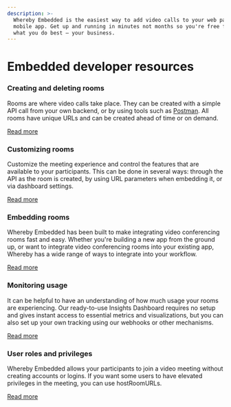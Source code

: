 ```yaml
---
description: >-
  Whereby Embedded is the easiest way to add video calls to your web page or
  mobile app. Get up and running in minutes not months so you're free focus on
  what you do best — your business.
---
```


# Embedded developer resources

### Creating and deleting rooms

Rooms are where video calls take place. They can be created with a simple API call from your own backend, or by using tools such as [Postman](https://www.postman.com). All rooms have unique URLs and can be created ahead of time or on demand.

[Read more](creating-and-deleting-rooms/)



### Customizing rooms

Customize the meeting experience and control the features that are available to your participants. This can be done in several ways: through the API as the room is created, by using URL parameters when embedding it, or via dashboard settings.

[Read more](customizing-rooms/)



### Embedding rooms

Whereby Embedded has been built to make integrating video conferencing rooms fast and easy. Whether you're building a new app from the ground up, or want to integrate video conferencing rooms into your existing app, Whereby has a wide range of ways to integrate into your workflow.

[Read more](embedding-rooms/)



### Monitoring usage

It can be helpful to have an understanding of how much usage your rooms are experiencing. Our ready-to-use Insights Dashboard requires no setup and gives instant access to essential metrics and visualizations, but you can also set up your own tracking using our webhooks or other mechanisms.

[Read more](monitoring-usage/)



### User roles and privileges

Whereby Embedded allows your participants to join a video meeting without creating accounts or logins. If you want some users to have elevated privileges in the meeting, you can use hostRoomURLs.

[Read more](user-roles-and-privileges.md)

